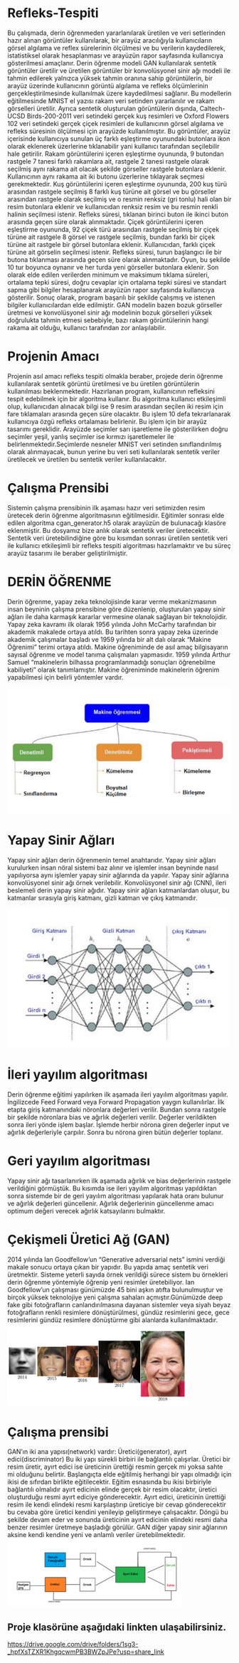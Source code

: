 # Refleks-Tespiti
Bu çalışmada, derin öğrenmeden yararlanılarak üretilen ve veri setlerinden hazır
alınan görüntüler kullanılarak, bir arayüz aracılığıyla kullanıcıların görsel algılama
ve reflex sürelerinin ölçülmesi ve bu verilerin kaydedilerek, istatistiksel olarak
hesaplanması ve arayüzün rapor sayfasında kullanıcıya gösterilmesi amaçlanır.
Derin öğrenme modeli GAN kullanılarak sentetik görüntüler üretilir ve üretilen
görüntüler bir konvolüsyonel sinir ağı modeli ile tahmin edilerek yalnızca yüksek
tahmin oranına sahip görüntülerin, bir arayüz üzerinde kullanıcının görüntü algılama
ve refleks ölçümlerinin gerçekleştirilmesinde kullanılmak üzere kaydedilmesi
sağlanır. Bu modellerin eğitilmesinde MNIST el yazısı rakam veri setinden
yararlanılır ve rakam görselleri üretilir. Ayrıca sentetik oluşturulan görüntülerin
dışında, Caltech-UCSD Birds-200-2011 veri setindeki gerçek kuş resimleri ve
Oxford Flowers 102 veri setindeki gerçek çiçek resimleri de kullanıcının görsel
algılama ve refleks süresinin ölçülmesi için arayüzde kullanılmıştır. Bu görüntüler,
arayüz içerisinde kullanıcıya sunulan üç farklı eşleştirme oyunundaki butonlara ikon
olarak eklenerek üzerlerine tıklanabilir yani kullanıcı tarafından seçilebilir hale
getirilir. Rakam görüntülerini içeren eşleştirme oyununda, 9 butondan rastgele 7
tanesi farklı rakamlara ait, rastgele 2 tanesi rastgele olarak seçilmiş aynı rakama ait
olacak şekilde görseller rastgele butonlara eklenir. Kullanıcının aynı rakama ait iki
butonu üzerlerine tıklayarak seçmesi gerekmektedir. Kuş görüntülerini içeren
eşleştirme oyununda, 200 kuş türü arasından rastgele seçilmiş 8 farklı kuş türüne ait
görsel ve bu görseller arasından rastgele olarak seçilmiş ve o resmin renksiz (gri
tonlu) hali olan bir resim butonlara eklenir ve kullanıcıdan renksiz resim ve bu
resmin renkli halinin seçilmesi istenir. Refleks süresi, tıklanan birinci buton ile ikinci
buton arasında geçen süre olarak alınmaktadır. Çiçek görüntülerini içeren eşleştirme
oyununda, 92 çiçek türü arasından rastgele seçilmiş bir çiçek türüne ait rastgele 8
görsel ve rastgele seçilmiş, bundan farklı bir çiçek türüne ait rastgele bir görsel
butonlara eklenir. Kullanıcıdan, farklı çiçek türüne ait görselin seçilmesi istenir.
Refleks süresi, turun başlangıcı ile bir butona tıklanması arasında geçen süre olarak
alınmaktadır. Oyun, bu şekilde 10 tur boyunca oynanır ve her turda yeni görseller
butonlara eklenir. Son olarak elde edilen verilerden minimum ve maksimum tıklama
süreleri, ortalama tepki süresi, doğru cevaplar için ortalama tepki süresi ve standart
sapma gibi bilgiler hesaplanarak arayüzün rapor sayfasında kullanıcıya gösterilir.
Sonuç olarak, program başarılı bir şekilde çalışmış ve istenen bilgiler kullanıcılardan
elde edilmiştir. GAN modelin bazen bozuk görseller üretmesi ve konvolüsyonel sinir
ağı modelinin bozuk görselleri yüksek doğrulukta tahmin etmesi sebebiyle, bazı
rakam görüntülerinin hangi rakama ait olduğu, kullanıcı tarafından zor anlaşılabilir.

# Projenin Amacı
Projenin asıl amacı refleks tespiti olmakla beraber, projede derin öğrenme
kullanılarak sentetik görüntü üretilmesi ve bu üretilen görüntülerin kullanılması
beklenmektedir. Hazırlanan program, kullanıcının refleksini tespit edebilmek için bir
algoritma kullanır. Bu algoritma kullanıcı etkileşimli olup, kullanıcıdan alınacak
bilgi ise 9 resim arasından seçilen iki resim için fare tıklamaları arasında geçen süre
olacaktır. Bu işlem 10 defa tekrarlanarak kullanıcıya özgü refleks ortalaması
belirlenir. Bu işlem için bir arayüz tasarımı gereklidir. Arayüzde seçimler sarı
işaretleme ile gösterilirken doğru seçimler yeşil, yanlış seçimler ise kırmızı
işaretlemeler ile belirlenmektedir.Seçimlerde nesneler MNIST veri setinden sınıflandırılmış
olarak alınmayacak, bunun yerine bu veri seti kullanılarak sentetik veriler üretilecek
ve üretilen bu sentetik veriler kullanılacaktır.

# Çalışma Prensibi
Sistemin çalışma prensibinin ilk aşaması hazır veri setimizden resim üretecek derin
öğrenme algoritmasının eğitilmesidir. Eğitimler sonrası elde edilen algoritma
cgan_generator.h5 olarak arayüzün de bulunacağı klasöre eklenmiştir. Bu dosyamız
bize anlık olarak sentetik veriler üretecektir. Sentetik veri üretebilindiğine göre bu
kısımdan sonrası üretilen sentetik veri ile kullanıcı etkileşimli bir refleks tespiti
algoritması hazırlamaktır ve bu süreç arayüz tasarımı ile beraber geliştirilmiştir.


# DERİN ÖĞRENME
Derin öğrenme, yapay zeka teknolojisinde karar verme mekanizmasının insan
beyninin çalışma prensibine göre düzenlenip, oluşturulan yapay sinir ağları ile daha
karmaşık kararlar vermesine olanak sağlayan bir teknolojidir. Yapay zeka kavramı
ilk olarak 1956 yılında John McCarhy tarafından bir akademik makalede ortaya
atıldı. Bu tarihten sonra yapay zeka üzerinde akademik çalışmalar başladı ve 1959
yılında bir alt dalı olarak “Makine Öğrenimi” terimi ortaya atıldı.
Makine öğreniminde de asıl amaç bilgisayarın sayısal öğrenme ve model tanıma
çalışmaları yapmasıdır. 1959 yılında Arthur Samuel “makinelerin bilhassa
programlanmadığı sonuçları öğrenebilme kabiliyeti” olarak tanımlamıştır. Makine
öğreniminde makinelerin öğrenim yapabilmesi için belirli yöntemler vardır.

![Makine Öğrenmesi Yöntemleri](resim.PNG)

# Yapay Sinir Ağları
Yapay sinir ağları derin öğrenmenin temel anahtarıdır. Yapay sinir ağları kurulurken
insan nöral sistemi baz alınır ve işlemler insan beyninde nasıl yapılıyorsa aynı
işlemler yapay sinir ağlarında da yapılır. Yapay sinir ağlarına konvolüsyonel sinir ağı
örnek verilebilir. Konvolüsyonel sinir ağı (CNN), ileri beslemeli derin yapay sinir
ağıdır. Yapay sinir ağları katmanlardan oluşur, bu katmanlar sırasıyla giriş katmanı,
gizli katman ve çıkış katmanıdır.

![Yapay Sinir Ağı](resim2.PNG)

# İleri yayılım algoritması
Derin öğrenme eğitimi yapılırken ilk aşamada ileri yayılım algoritması yapılır.
İngilizcede Feed Forward veya Forward Propagation yaygın kullanılırlar. İlk etapta
giriş katmanındaki nöronlara değerleri verilir. Bundan sonra rastgele bir şekilde
nöronlara bias ve ağırlık değerleri verilir. Değerler verildikten sonra ileri yönde işlem
başlar. İşlemde herbir nörona giren değerler input ve ağırlık değerleriyle çarpılır.
Sonra bu nörona giren bütün değerler toplanır.

#  Geri yayılım algoritması
Yapay sinir ağı tasarlanırken ilk aşamada ağırlık ve bias değerlerinin rastgele
verildiğini görmüştük. Bu kısımda ise ileri yayılım algoritması yapıldıktan sonra
sistemde bir de geri yayılım algoritması yapılarak hata oranı bulunur ve ağırlık
değerleri güncellenir. Ağırlık değerlerinin güncellenme amacı optimum değeri
verecek ağırlık katsayılarını bulmaktır.

# Çekişmeli Üretici Ağ (GAN)
2014 yılında Ian Goodfellow’un “Generative adversarial nets” ismini verdiği makale
sonucu ortaya çıkan bir yapıdır. Bu yapıda amaç sentetik veri üretmektir. Sisteme
yeterli sayıda örnek verildiği sürece sistem bu örnekleri derin öğrenme yöntemiyle
öğrenip yeni resimler üretebiliyor. Ian Goodfellow’un çalışması günümüzde 45 bini
aşkın atıfta bulunulmuştur ve birçok yüksek teknolojiye yeni çalışma sahaları
açmıştır.Günümüzde deep fake gibi fotoğrafların canlandırılmasına dayanan sistemler veya
siyah beyaz fotoğrafların renkli resimlere dönüştürülmesi, gündüz resimlerini gece,
gece resimlerini gündüz resimlere dönüştürme gibi alanlarda kullanılmaktadır.
![Geçmişten Günümüze Üretilen Sentetik Görüntüler](resim3.PNG)

# Çalışma prensibi
GAN’ın iki ana yapısı(network) vardır: Üretici(generator), ayırt edici(discriminator)
Bu iki yapı sürekli birbiri ile bağlantılı çalışırlar. Üretici bir resim üretir, ayırt edici
ise üreticinin ürettiği resmin gerçek mi yoksa sahte mi olduğunu belirtir. Başlangıçta
elde eğitilmiş herhangi bir yapı olmadığı için ikisi de sıfırdan birlikte eğitilecektir.
Eğitim esnasında bu ikisi birbiriyle bağlantılı olmalıdır ayırt edicinin elinde gerçek
bir resim olacaktır, üretici oluşturduğu resmi ayırt ediciye gönderecektir. Ayırt edici,
üreticinin ürettiği resim ile kendi elindeki resmi karşılaştırıp üreticiye bir cevap
gönderecektir bu cevaba göre üretici kendini yenileyip geliştirmeye çalışacaktır.
Döngü bu şekilde devam eder ve sonunda üreticinin ayırt edicinin elindeki resmi
daha benzer resimler üretmeye başladığı görülür. GAN diğer yapay sinir ağlarının
aksine kendi kendine yeni ve anlamlı veriler üretebilmektedir.
![ GAN Çalışma Prensibi](resim4.PNG)

## Proje klasörüne aşağıdaki linkten ulaşabilirsiniz.
https://drive.google.com/drive/folders/1sg3-_hpfXsTZXR1KhgqcwmPB3BWZpJPe?usp=share_link


